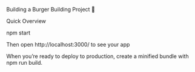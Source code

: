 Building a Burger Building Project
🍔

Quick Overview

npm start


Then open http://localhost:3000/ to see your app

When you’re ready to deploy to production, create a minified bundle with npm run build.
